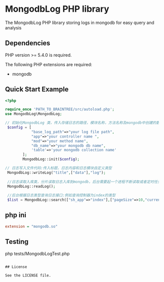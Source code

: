 # MongodbLog PHP library

The MongodbLog PHP library storing logs in mongodb for easy query and analysis

## Dependencies

PHP version >= 5.4.0 is required.

The following PHP extensions are required:

* mongodb

## Quick Start Example

```php
<?php

require_once 'PATH_TO_BRAINTREE/src/autoload.php';
use MongodbLog\MongodbLog;

// 初始化MongodbLog 类，传入存储日志的路径，模块名称，方法名称及mongodb中创建的数据库名及集合名称
 $config = [
            "base_log_path"=>"your log file path",
            "app"=>"your controller name ",
            "mod"=>"your method name",
            "db_name"=>"your mongodb db name",
            'table'=>'your mongodb collection name'
        ];
        MongodbLog::init($config);

// 日志写入文件代码:传入标题，日志内容和日志模块自定义类型
 MongodbLog::writeLog("title",["data"],"log");
 
 //日志读取入库类，分片读取日志入库到mongodb，后台需要起一个进程不断读取或者定时任务读取
 MongodbLog::readLog();
 
 //后台根据日志类型查询日志接口:例如查询控制器为index的类型
 $list = MongodbLog::search(["sh_app"=>"index"],["pageSize"=>10,"currentPage"=>1]);
```

## php ini
```ini
extension = "mongodb.so"
```


## Testing
php tests/MongodbLogTest.php
```

## License

See the LICENSE file.
